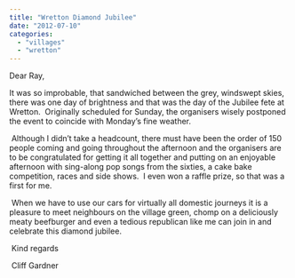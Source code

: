 ```yaml
---
title: "Wretton Diamond Jubilee"
date: "2012-07-10"
categories: 
  - "villages"
  - "wretton"
---
```


Dear Ray,

It was so improbable, that sandwiched between the grey, windswept skies, there was one day of brightness and that was the day of the Jubilee fete at Wretton.  Originally scheduled for Sunday, the organisers wisely postponed the event to coincide with Monday’s fine weather.

 Although I didn’t take a headcount, there must have been the order of 150 people coming and going throughout the afternoon and the organisers are to be congratulated for getting it all together and putting on an enjoyable afternoon with sing-along pop songs from the sixties, a cake bake competition, races and side shows.  I even won a raffle prize, so that was a first for me.

 When we have to use our cars for virtually all domestic journeys it is a pleasure to meet neighbours on the village green, chomp on a deliciously meaty beefburger and even a tedious republican like me can join in and celebrate this diamond jubilee.

 Kind regards

 Cliff Gardner
